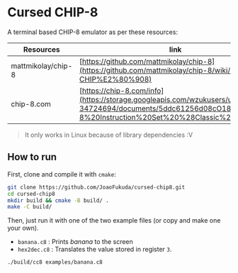 # Cursed CHIP-8

A terminal based CHIP-8 emulator as per these resources:

Resources | link
--------- | -----
mattmikolay/chip-8 | [https://github.com/mattmikolay/chip-8](https://github.com/mattmikolay/chip-8/wiki/Mastering-CHIP%E2%80%908)
chip-8.com | [https://chip-8.com/info](https://storage.googleapis.com/wzukusers/user-34724694/documents/5ddc61256d08cO18xs1R/CHIP-8%20Instruction%20Set%20%28Classic%29.pdf)

> It only works in Linux because of library dependencies :V

## How to run

First, clone and compile it with `cmake`:

```bash
git clone https://github.com/JoaoFukuda/cursed-chip8.git
cd cursed-chip8
mkdir build && cmake -B build/ .
make -C build/
```

Then, just run it with one of the two example files (or copy and make one your own).

* `banana.c8`
: Prints *banana* to the screen
* `hex2dec.c8`
: Translates the value stored in register `3`.

```bash
./build/cc8 examples/banana.c8
```

